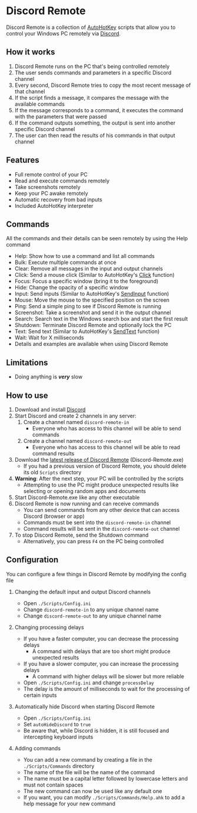 # Discord Remote
Discord Remote is a collection of [AutoHotKey](https://www.autohotkey.com/) scripts that allow you to control your Windows PC remotely via [Discord](https://discord.com/).

## How it works
 1. Discord Remote runs on the PC that's being controlled remotely
 2. The user sends commands and parameters in a specific Discord channel
 2. Every second, Discord Remote tries to copy the most recent message of that channel
 3. If the script finds a message, it compares the message with the available commands
 4. If the message corresponds to a command, it executes the command with the parameters that were passed
 5. If the command outputs something, the output is sent into another specific Discord channel
 6. The user can then read the results of his commands in that output channel

## Features
 - Full remote control of your PC
 - Read and execute commands remotely
 - Take screenshots remotely
 - Keep your PC awake remotely
 - Automatic recovery from bad inputs
 - Included AutoHotKey interpreter

## Commands
All the commands and their details can be seen remotely by using the Help command
 - Help: Show how to use a command and list all commands
 - Bulk: Execute multiple commands at once
 - Clear: Remove all messages in the input and output channels
 - Click: Send a mouse click (Similar to AutoHotKey's [Click](https://www.autohotkey.com/docs/v2/lib/Click.htm) function)
 - Focus: Focus a specific window (bring it to the foreground)
 - Hide: Change the opacity of a specific window
 - Input: Send inputs (Similar to AutoHotKey's [SendInput](https://www.autohotkey.com/docs/v2/lib/Send.htm#SendInputDetail) function)
 - Mouse: Move the mouse to the specified position on the screen
 - Ping: Send a simple ping to see if Discord Remote is running
 - Screenshot: Take a screenshot and send it in the output channel
 - Search: Search text in the Windows search box and start the first result
 - Shutdown: Terminate Discord Remote and optionally lock the PC
 - Text: Send text (Similar to AutoHotKey's [SendText](https://www.autohotkey.com/docs/v2/lib/Send.htm#Text) function)
 - Wait: Wait for X milliseconds
 - Details and examples are available when using Discord Remote

## Limitations
 - Doing anything is ***very*** slow

## How to use
 1. Download and install [Discord](https://discord.com/download)
 2. Start Discord and create 2 channels in any server:
     1. Create a channel named `discord-remote-in`
         - Everyone who has access to this channel will be able to send commands
     2. Create a channel named `discord-remote-out`
         - Everyone who has access to this channel will be able to read command results
 3. Download the [latest release of Discord Remote](https://github.com/psychopattt/Discord-Remote/releases/latest) (Discord-Remote.exe)
     - If you had a previous version of Discord Remote, you should delete its old `Scripts` directory
 4. **Warning**: After the next step, your PC will be controlled by the scripts
     - Attempting to use the PC might produce unexpected results like selecting or opening random apps and documents
 5. Start Discord-Remote.exe like any other executable
 6. Discord Remote is now running and can receive commands
     - You can send commands from any other device that can access Discord (browser or app)
     - Commands must be sent into the `discord-remote-in` channel
     - Command results will be sent in the `discord-remote-out` channel
 7. To stop Discord Remote, send the Shutdown command
     - Alternatively, you can press `F4` on the PC being controlled

## Configuration
You can configure a few things in Discord Remote by modifying the config file
 1. Changing the default input and output Discord channels
     - Open `./Scripts/Config.ini`
     - Change `discord-remote-in` to any unique channel name
     - Change `discord-remote-out` to any unique channel name

 2. Changing processing delays
     - If you have a faster computer, you can decrease the processing delays
         - A command with delays that are too short might produce unexpected results
     - If you have a slower computer, you can increase the processing delays
         - A command with higher delays will be slower but more reliable
     - Open `./Scripts/Config.ini` and change `processDelay`
     - The delay is the amount of milliseconds to wait for the processing of certain inputs

 3. Automatically hide Discord when starting Discord Remote
     - Open `./Scripts/Config.ini`
     - Set `autoHideDiscord` to `true`
     - Be aware that, while Discord is hidden, it is still focused and intercepting keyboard inputs

 4. Adding commands
     - You can add a new command by creating a file in the `./Scripts/Commands` directory
     - The name of the file will be the name of the command
     - The name must be a capital letter followed by lowercase letters and must not contain spaces
     - The new command can now be used like any default one
     - If you want, you can modify `./Scripts/Commands/Help.ahk` to add a help message for your new command
